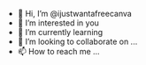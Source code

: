 - 👋 Hi, I’m @ijustwantafreecanva
- 👀 I’m interested in you
- 🌱 I’m currently learning 
- 💞️ I’m looking to collaborate on ...
- 📫 How to reach me ...

<!---
ijustwantafreecanva/ijustwantafreecanva is a ✨ special ✨ repository because its `README.md` (this file) appears on your GitHub profile.
You can click the Preview link to take a look at your changes.
--->
